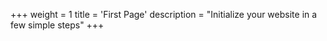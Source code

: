 +++
weight = 1
title = 'First Page'
description = "Initialize your website in a few simple steps"
+++
